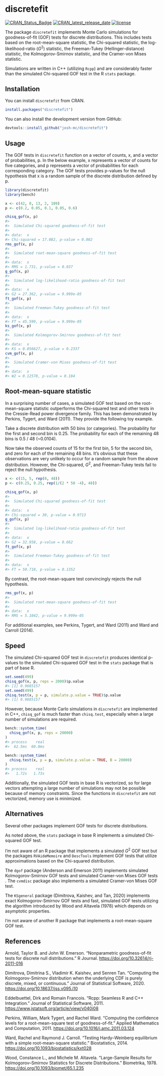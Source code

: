 
<!-- README.md is generated from README.Rmd. Please edit that file -->

# discretefit

<!-- badges: start -->

[![CRAN\_Status\_Badge](https://www.r-pkg.org/badges/version/discretefit)](https://cran.r-project.org/package=discretefit)
[![CRAN\_latest\_release\_date](https://www.r-pkg.org/badges/last-release/discretefit)](https://cran.r-project.org/package=discretefit)
[![license](https://img.shields.io/github/license/mashape/apistatus.svg)](https://choosealicense.com/licenses/mit/)

<!-- badges: end -->

The package `discretefit` implements Monte Carlo simulations for
goodness-of-fit (GOF) tests for discrete distributions. This includes
tests based on the root-mean-square statistic, the Chi-squared
statistic, the log-likelihood-ratio (*G*<sup>2</sup>) statistic, the
Freeman-Tukey (Hellinger-distance) statistic, the Kolmogorov-Smirnov
statistic, and the Cramer-von Mises statistic.

Simulations are written in C++ (utilizing `Rcpp`) and are considerably
faster than the simulated Chi-squared GOF test in the R `stats` package.

## Installation

You can install `discretefit` from CRAN.

``` r
install.packages("discretefit")
```

You can also install the development version from GitHub:

``` r
devtools::install_github("josh-mc/discretefit")
```

## Usage

The GOF tests in `discretefit` function on a vector of counts, x, and a
vector of probabilities, p. In the below example, x represents a vector
of counts for five categories, and p represents a vector of
probabilities for each corresponding category. The GOF tests provides
p-values for the null hypothesis that x is a random sample of the
discrete distribution defined by p. 

``` r
library(discretefit)
library(bench)

x <- c(42, 0, 13, 2, 109)
p <- c(0.2, 0.05, 0.1, 0.05, 0.6)

chisq_gof(x, p)
#> 
#>  Simulated Chi-squared goodness-of-fit test
#> 
#> data:  x
#> Chi-squared = 17.082, p-value = 0.002
rms_gof(x, p)
#> 
#>  Simulated root-mean-square goodness-of-fit test
#> 
#> data:  x
#> RMS = 1.731, p-value = 0.037
g_gof(x, p)
#> 
#>  Simulated log-likelihood-ratio goodness-of-fit test
#> 
#> data:  x
#> G2 = 27.362, p-value = 9.999e-05
ft_gof(x, p)
#> 
#>  Simulated Freeman-Tukey goodness-of-fit test
#> 
#> data:  x
#> FT = 45.599, p-value = 9.999e-05
ks_gof(x, p)
#> 
#>  Simulated Kolmogorov-Smirnov goodness-of-fit test
#> 
#> data:  x
#> KS = 0.056627, p-value = 0.2337
cvm_gof(x, p)
#> 
#>  Simulated Cramer-von Mises goodness-of-fit test
#> 
#> data:  x
#> W2 = 0.12578, p-value = 0.184
```

## Root-mean-square statistic

In a surprising number of cases, a simulated GOF test based on the
root-mean-square statistic outperforms the Chi-squared test and other
tests in the Cressie-Read power divergence family. This has been
demonstrated by Perkins, Tygert, and Ward (2011). They provide the
following toy example.

Take a discrete distribution with 50 bins (or categories). The
probability for the first and second bin is 0.25. The probability for
each of the remaining 48 bins is 0.5 / 48 (\~0.0104).

Now take the observed counts of 15 for the first bin, 5 for the second
bin, and zero for each of the remaining 48 bins. It’s obvious that these
observations are very unlikely to occur for a random sample from the
above distribution. However, the Chi-squared, *G*<sup>2</sup>, and
Freeman-Tukey tests fail to reject the null hypothesis.

``` r
x <- c(15, 5, rep(0, 48))
p <- c(0.25, 0.25, rep(1/(2 * 50 -4), 48))

chisq_gof(x, p)
#> 
#>  Simulated Chi-squared goodness-of-fit test
#> 
#> data:  x
#> Chi-squared = 30, p-value = 0.9713
g_gof(x, p)
#> 
#>  Simulated log-likelihood-ratio goodness-of-fit test
#> 
#> data:  x
#> G2 = 32.958, p-value = 0.662
ft_gof(x, p)
#> 
#>  Simulated Freeman-Tukey goodness-of-fit test
#> 
#> data:  x
#> FT = 50.718, p-value = 0.1352
```

By contrast, the root-mean-square test convincingly rejects the null
hypothesis.

``` r
rms_gof(x, p)
#> 
#>  Simulated root-mean-square goodness-of-fit test
#> 
#> data:  x
#> RMS = 5.1042, p-value = 9.999e-05
```

For additional examples, see Perkins, Tygert, and Ward (2011) and Ward
and Carroll (2014).

## Speed

The simulated Chi-squared GOF test in `discretefit` produces identical
p-values to the simulated Chi-squared GOF test in the `stats` package
that is part of base R.

``` r
set.seed(499)
chisq_gof(x, p, reps = 2000)$p.value
#> [1] 0.9685157
set.seed(499)
chisq.test(x, p = p, simulate.p.value = TRUE)$p.value
#> [1] 0.9685157
```

However, because Monte Carlo simulations in `discretefit` are
implemented in C++, `chisq_gof` is much faster than `chisq.test`,
especially when a large number of simulations are required.

``` r
bench::system_time(
  chisq_gof(x, p, reps = 20000)
)
#> process    real 
#>  62.5ms  60.8ms

bench::system_time(
  chisq.test(x, p = p, simulate.p.value = TRUE, B = 20000)
)
#> process    real 
#>   1.72s   1.73s
```

Additionally, the simulated GOF tests in base R is vectorized, so for
large vectors attempting a large number of simulations may not be
possible because of memory constraints. Since the functions in
`discretefit` are not vectorized, memory use is minimized.

## Alternatives

Several other packages implement GOF tests for discrete distributions.

As noted above, the `stats` package in base R implements a simulated
Chi-squared GOF test.

I’m not aware of an R package that implements a simulated
*G*<sup>2</sup> GOF test but the packages `RVAideMemoire` and
`DescTools` implement GOF tests that utilize approximations based on the
Chi-squared distribution.

The `dgof` package (Anderson and Emerson 2011) implements simulated
Kolmogorov-Smirnov GOF tests and simulated Cramer-von Mises GOF tests .
The `cvmdisc` package also implements a simulated Cramer-von Mises GOF
test.

The `KSgeneral` package (Dimitrova, Kaishev, and Tan, 2020) implements
exact Kolmogorov-Smirnov GOF tests and fast, simulated GOF tests
utilizing the algorithm introduced by Wood and Altavela (1978) which
depends on asymptotic properties.

I’m not aware of another R package that implements a root-mean-square
GOF test.

## References

Arnold, Taylor B. and John W. Emerson. “Nonparametric goodness-of-fit
tests for discrete null distributions.” R Journal.
<https://doi.org/10.32614/rj-2011-016>

Dimitrova, Dimitrina S., Vladimir K. Kaishev, and Senren Tan. “Computing
the Kolmogorov-Smirnov distribution when the underlying CDF is purely
discrete, mixed, or continuous.” Journal of Statistical Software, 2020.
<https://doi.org/10.18637/jss.v095.i10>

Eddelbuettel, Dirk and Romain Francois. “Rcpp: Seamless R and C++
Integration.” Journal of Statistical Software, 2011.
<https://www.jstatsoft.org/article/view/v040i08>

Perkins, William, Mark Tygert, and Rachel Ward. “Computing the
confidence levels for a root-mean-square test of goodness-of-fit.”
Applied Mathematics and Computation, 2011.
<https://doi.org/10.1016/j.amc.2011.03.124>

Ward, Rachel and Raymond J. Carroll. “Testing Hardy–Weinberg equilibrium
with a simple root-mean-square statistic.” Biostatistics, 2014.
<https://doi.org/10.1093/biostatistics/kxt028>

Wood, Constance L., and Michele M. Altavela. “Large-Sample Results for
Kolmogorov–Smirnov Statistics for Discrete Distributions.” Biometrika,
1978. <https://doi.org/10.1093/biomet/65.1.235>
